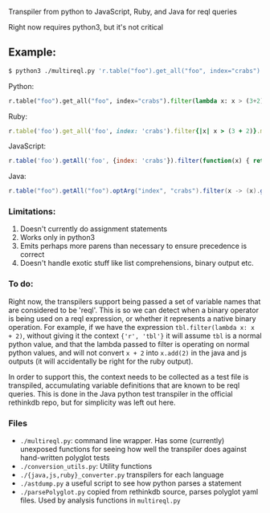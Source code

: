 Transpiler from python to JavaScript, Ruby, and Java for reql queries

Right now requires python3, but it's not critical

## Example:

```bash
$ python3 ./multireql.py 'r.table("foo").get_all("foo", index="crabs").filter(lambda x: x > (3+2)).map(r.range(), lambda x,y: x + y)'
```

Python:

```py
r.table("foo").get_all("foo", index="crabs").filter(lambda x: x > (3+2)).map(r.range(), lambda x,y: x + y)
```

Ruby:

```rb
r.table('foo').get_all('foo', index: 'crabs').filter{|x| x > (3 + 2)}.map(r.range){|x, y| (x + y)}
```

JavaScript:

```js
r.table('foo').getAll('foo', {index: 'crabs'}).filter(function(x) { return (x).gt(3 + 2) }).map(r.range(), function(x, y) { return x.add(y) })
```

Java:

```java
r.table("foo").getAll("foo").optArg("index", "crabs").filter(x -> (x).gt(3L + 2L)).map(r.range(), (x, y) -> x.add(y))
```

### Limitations:

1. Doesn't currently do assignment statements
2. Works only in python3
3. Emits perhaps more parens than necessary to ensure precedence is correct
4. Doesn't handle exotic stuff like list comprehensions, binary output etc.

### To do:

Right now, the transpilers support being passed a set of variable names that are considered to be 'reql'. This is so we can detect when a binary operator is being used on a reql expression, or whether it represents a native binary operation. For example, if we have the expression `tbl.filter(lambda x: x + 2)`, without giving it the context `{'r', 'tbl'}` it will assume `tbl` is a normal python value, and that the lambda passed to filter is operating on normal python values, and will not convert `x + 2` into `x.add(2)` in the java and js outputs (it will accidentally be right for the ruby output).

In order to support this, the context needs to be collected as a test file is transpiled, accumulating variable definitions that are known to be reql queries. This is done in the Java python test transpiler in the official rethinkdb repo, but for simplicity was left out here.

### Files

- `./multireql.py`: command line wrapper. Has some (currently) unexposed functions for seeing how well the transpiler does against hand-written polyglot tests
- `./conversion_utils.py`: Utility functions
- `./{java,js,ruby}_converter.py` transpilers for each language
- `./astdump.py` a useful script to see how python parses a statement
- `./parsePolyglot.py` copied from rethinkdb source, parses polyglot yaml files. Used by analysis functions in `multireql.py`
